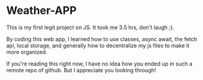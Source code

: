 # Weather-APP
This is my first legit project on JS. It took me 3.5 hrs, don't laugh ;).

By coding this web app, I learned how to use classes, async await, the fetch api, local storage, and generally how to decentralize my js files to make it more organized.

If you're reading this right now, I have no idea how you ended up in such a remote repo of github. But I appreciate you looking through!
